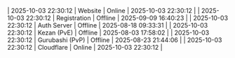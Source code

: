 | 2025-10-03 22:30:12 | Website | Online | 2025-10-03 22:30:12 |
| 2025-10-03 22:30:12 | Registration | Offline | 2025-09-09 16:40:23 |
| 2025-10-03 22:30:12 | Auth Server | Offline | 2025-08-18 09:33:31 |
| 2025-10-03 22:30:12 | Kezan (PvE) | Offline | 2025-08-03 17:58:02 |
| 2025-10-03 22:30:12 | Gurubashi (PvP) | Offline | 2025-08-23 21:44:06 |
| 2025-10-03 22:30:12 | Cloudflare | Online | 2025-10-03 22:30:12 |
